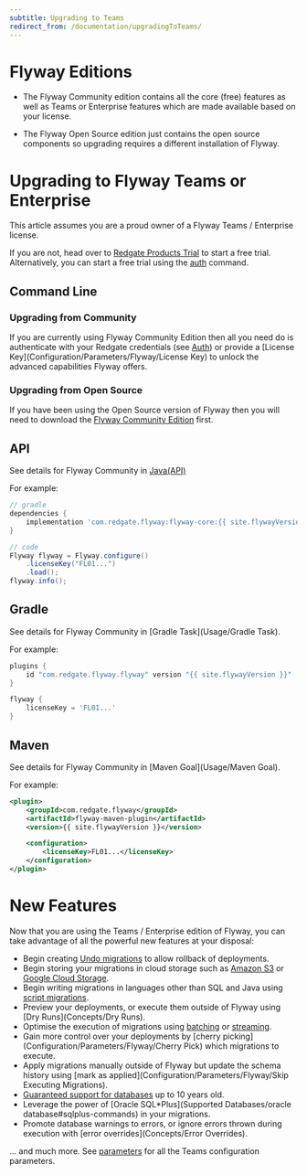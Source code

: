 ```yaml
---
subtitle: Upgrading to Teams
redirect_from: /documentation/upgradingToTeams/
---
```

# Flyway Editions
- The Flyway Community edition contains all the core (free) features as well as Teams or Enterprise features which are made available based on your license.

- The Flyway Open Source edition just contains the open source components so upgrading requires a different installation of Flyway.
# Upgrading to Flyway Teams or Enterprise

This article assumes you are a proud owner of a Flyway Teams / Enterprise license. 

If you are not, head over to [Redgate Products Trial](https://www.red-gate.com/products/flyway/enterprise/trial) to start a free trial. Alternatively, you can
start a free trial using the [auth](Commands/Auth) command.
## Command Line
### Upgrading from Community
If you are currently using Flyway Community Edition then all you need do is authenticate with your Redgate credentials (see [Auth](Commands/Auth)) or provide a [License Key](Configuration/Parameters/Flyway/License Key) to unlock the advanced capabilities Flyway offers.

### Upgrading from Open Source


If you have been using the Open Source version of Flyway then you will need to download the [Flyway Community Edition](Usage/Command-Line) first.

## API
See details for Flyway Community in [Java(API)](Usage/API-Java)

For example:
```groovy
// gradle
dependencies {
    implementation 'com.redgate.flyway:flyway-core:{{ site.flywayVersion }}'
}

// code
Flyway flyway = Flyway.configure()
    .licenseKey("FL01...")
    .load();
flyway.info();
```

## Gradle
See details for Flyway Community in [Gradle Task](Usage/Gradle Task).

For example:
```groovy
plugins {
    id "com.redgate.flyway.flyway" version "{{ site.flywayVersion }}"
}

flyway {
    licenseKey = 'FL01...'
}
```

## Maven
See details for Flyway Community in [Maven Goal](Usage/Maven Goal).

For example:
```xml
<plugin>
    <groupId>com.redgate.flyway</groupId>
    <artifactId>flyway-maven-plugin</artifactId>
    <version>{{ site.flywayVersion }}</version>

    <configuration>
        <licenseKey>FL01...</licenseKey>
    </configuration>
</plugin>
```

# New Features

Now that you are using the Teams / Enterprise edition of Flyway, you can take advantage of all the powerful new features at your disposal:

- Begin creating [Undo migrations](Concepts/migrations#undo-migrations) to allow rollback of deployments.
- Begin storing your migrations in cloud storage such as [Amazon S3](Configuration/parameters/flyway/locations#amazon-s3) or [Google Cloud Storage](Configuration/parameters/flyway/locations#google-cloud-storage).
- Begin writing migrations in languages other than SQL and Java using [script migrations](Concepts/migrations#script-migrations).
- Preview your deployments, or execute them outside of Flyway using [Dry Runs](Concepts/Dry Runs).
- Optimise the execution of migrations using [batching](Configuration/parameters/flyway/batch) or [streaming](Configuration/parameters/flyway/stream).
- Gain more control over your deployments by [cherry picking](Configuration/Parameters/Flyway/Cherry Pick) which migrations to execute.
- Apply migrations manually outside of Flyway but update the schema history using [mark as applied](Configuration/Parameters/Flyway/Skip Executing Migrations).
- [Guaranteed support for databases](/https://flywaydb.org/download/faq#how-long-are-database-releases-supported-in-each-edition-of-flyway) up to 10 years old.
- Leverage the power of [Oracle SQL*Plus](Supported Databases/oracle database#sqlplus-commands) in your migrations.
- Promote database warnings to errors, or ignore errors thrown during execution with [error overrides](Concepts/Error Overrides).

... and much more. See [parameters](Configuration/parameters/) for all the Teams configuration parameters.

